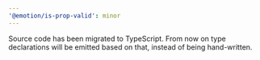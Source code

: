 ```yaml
---
'@emotion/is-prop-valid': minor
---
```


Source code has been migrated to TypeScript. From now on type declarations will be emitted based on that, instead of being hand-written.
